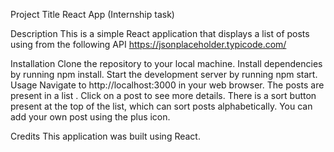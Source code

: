 Project Title
React App (Internship task)

Description
This is a simple React application that displays a list of posts using from the following API https://jsonplaceholder.typicode.com/ 

Installation
Clone the repository to your local machine.
Install dependencies by running npm install.
Start the development server by running npm start.
Usage
Navigate to http://localhost:3000 in your web browser.
The posts are present in a list .
Click on a post to see more details.
There is a sort button present at the top of the list, which can sort posts alphabetically.
 You can add your own post using the plus icon.

Credits
This application was built using React.

